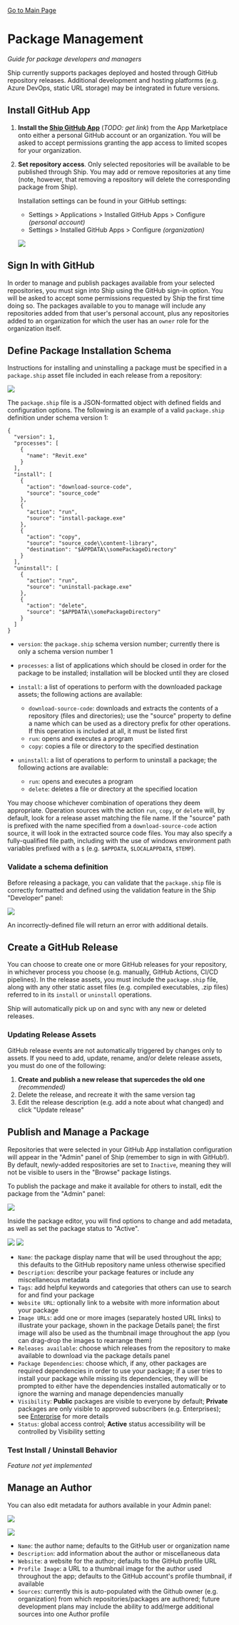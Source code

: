 [Go to Main Page](README.md)

# Package Management

_Guide for package developers and managers_

Ship currently supports packages deployed and hosted through GitHub repository releases. Additional development and hosting platforms (e.g. Azure DevOps, static URL storage) may be integrated in future versions.

## Install GitHub App

1. **Install the [Ship GitHub App]()** (_TODO: get link_) from the App Marketplace onto either a personal GitHub account or an organization. You will be asked to accept permissions granting the app access to limited scopes for your organization.

2. **Set repository access**. Only selected repositories will be available to be published through Ship. You may add or remove repositories at any time (note, however, that removing a repository will delete the corresponding package from Ship).

   Installation settings can be found in your GitHub settings:

   - Settings > Applications > Installed GitHub Apps > Configure _(personal account)_
   - Settings > Installed GitHub Apps > Configure _(organization)_

   ![](images/repository-access.png)

## Sign In with GitHub

In order to manage and publish packages available from your selected repositories, you must sign into Ship using the GitHub sign-in option. You will be asked to accept some permissions requested by Ship the first time doing so. The packages available to you to manage will include any repositories added from that user's personal account, plus any repositories added to an organization for which the user has an `owner` role for the organization itself.

## Define Package Installation Schema

Instructions for installing and uninstalling a package must be specified in a `package.ship` asset file included in each release from a repository:

![](images/release-assets.png)

The `package.ship` file is a JSON-formatted object with defined fields and configuration options. The following is an example of a valid `package.ship` definition under schema version 1:

```
{
  "version": 1,
  "processes": [
    {
      "name": "Revit.exe"
    }
  ],
  "install": [
    {
      "action": "download-source-code",
      "source": "source_code"
    },
    {
      "action": "run",
      "source": "install-package.exe"
    },
    {
      "action": "copy",
      "source": "source_code\\content-library",
      "destination": "$APPDATA\\somePackageDirectory"
    }
  ],
  "uninstall": [
    {
      "action": "run",
      "source": "uninstall-package.exe"
    },
    {
      "action": "delete",
      "source": "$APPDATA\\somePackageDirectory"
    }
  ]
}
```

- `version`: the `package.ship` schema version number; currently there is only a schema version number 1
- `processes`: a list of applications which should be closed in order for the package to be installed; installation will be blocked until they are closed
- `install`: a list of operations to perform with the downloaded package assets; the following actions are available:

  - `download-source-code`: downloads and extracts the contents of a repository (files and directories); use the "source" property to define a name which can be used as a directory prefix for other operations. If this operation is included at all, it must be listed first
  - `run`: opens and executes a program
  - `copy`: copies a file or directory to the specified destination

- `uninstall`: a list of operations to perform to uninstall a package; the following actions are available:

  - `run`: opens and executes a program
  - `delete`: deletes a file or directory at the specified location

You may choose whichever combination of operations they deem appropriate. Operation sources with the action `run`, `copy`, or `delete` will, by default, look for a release asset matching the file name. If the "source" path is prefixed with the name specified from a `download-source-code` action source, it will look in the extracted source code files. You may also specify a fully-qualified file path, including with the use of windows environment path variables prefixed with a `$` (e.g. `$APPDATA`, `$LOCALAPPDATA`, `$TEMP`).

### Validate a schema definition

Before releasing a package, you can validate that the `package.ship` file is correctly formatted and defined using the validation feature in the Ship "Developer" panel:

![](images/validate-schema.png)

An incorrectly-defined file will return an error with additional details.

## Create a GitHub Release

You can choose to create one or more GitHub releases for your repository, in whichever process you choose (e.g. manually, GitHub Actions, CI/CD pipelines). In the release assets, you must include the `package.ship` file, along with any other static asset files (e.g. compiled executables, .zip files) referred to in its `install` or `uninstall` operations.

Ship will automatically pick up on and sync with any new or deleted releases.

### Updating Release Assets

GitHub release events are not automatically triggered by changes only to assets. If you need to add, update, rename, and/or delete release assets, you must do one of the following:

1. **Create and publish a new release that supercedes the old one** _(recommended)_
2. Delete the release, and recreate it with the same version tag
3. Edit the release description (e.g. add a note about what changed) and click "Update release"

## Publish and Manage a Package

Repositories that were selected in your GitHub App installation configuration will appear in the "Admin" panel of Ship (remember to sign in with GitHub!). By default, newly-added respositories are set to `Inactive`, meaning they will not be visible to users in the "Browse" package listings.

To publish the package and make it available for others to install, edit the package from the "Admin" panel:

![](images/admin-panel.png)

Inside the package editor, you will find options to change and add metadata, as well as set the package status to "Active".

![](images/admin-package-edit1.png)
![](images/admin-package-edit2.png)

- `Name`: the package display name that will be used throughout the app; this defaults to the GitHub repository name unless otherwise specified
- `Description`: describe your package features or include any miscellaneous metadata
- `Tags`: add helpful keywords and categories that others can use to search for and find your package
- `Website URL`: optionally link to a website with more information about your package
- `Image URLs`: add one or more images (separately hosted URL links) to illustrate your package, shown in the package Details panel; the first image will also be used as the thumbnail image throughout the app (you can drag-drop the images to rearrange them)
- `Releases available`: choose which releases from the repository to make available to download via the package details panel
- `Package Dependencies`: choose which, if any, other packages are required dependencies in order to use your package; if a user tries to install your package while missing its dependencies, they will be prompted to either have the dependencies installed automatically or to ignore the warning and manage dependencies manually
- `Visibility`: **Public** packages are visible to everyone by default; **Private** packages are only visible to approved subscribers (e.g. Enterprises); see [Enterprise](enterprise.md) for more details
- `Status`: global access control; **Active** status accessibility will be controlled by Visibility setting

### Test Install / Uninstall Behavior

_Feature not yet implemented_

## Manage an Author

You can also edit metadata for authors available in your Admin panel:

![](images/admin-panel-authors.png)

![](images/admin-author-edit.png)

- `Name`: the author name; defaults to the GitHub user or organization name
- `Description`: add information about the author or miscellaneous data
- `Website`: a website for the author; defaults to the GitHub profile URL
- `Profile Image`: a URL to a thumbnail image for the author used throughout the app; defaults to the GitHub account's profile thumbnail, if available
- `Sources`: currently this is auto-populated with the Github owner (e.g. organization) from which repositories/packages are authored; future development plans may include the ability to add/merge additional sources into one Author profile
